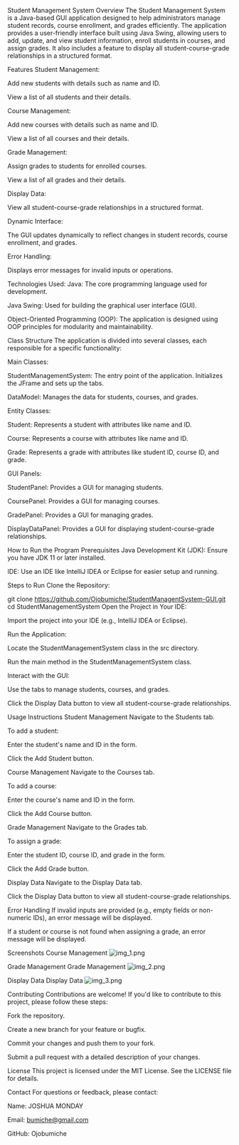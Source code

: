 <i class="UOPeople-Logo.png"></i>
Student Management System
Overview
The Student Management System is a Java-based GUI application designed to help administrators manage student records, course enrollment, and grades efficiently. The application provides a user-friendly interface built using Java Swing, allowing users to add, update, and view student information, enroll students in courses, and assign grades. It also includes a feature to display all student-course-grade relationships in a structured format.

Features
Student Management:

Add new students with details such as name and ID.

View a list of all students and their details.

Course Management:

Add new courses with details such as name and ID.

View a list of all courses and their details.

Grade Management:

Assign grades to students for enrolled courses.

View a list of all grades and their details.

Display Data:

View all student-course-grade relationships in a structured format.

Dynamic Interface:

The GUI updates dynamically to reflect changes in student records, course enrollment, and grades.

Error Handling:

Displays error messages for invalid inputs or operations.

Technologies Used:
Java: The core programming language used for development.

Java Swing: Used for building the graphical user interface (GUI).

Object-Oriented Programming (OOP): The application is designed using OOP principles for modularity and maintainability.

Class Structure
The application is divided into several classes, each responsible for a specific functionality:

Main Classes:

StudentManagementSystem: The entry point of the application. Initializes the JFrame and sets up the tabs.

DataModel: Manages the data for students, courses, and grades.

Entity Classes:

Student: Represents a student with attributes like name and ID.

Course: Represents a course with attributes like name and ID.

Grade: Represents a grade with attributes like student ID, course ID, and grade.

GUI Panels:

StudentPanel: Provides a GUI for managing students.

CoursePanel: Provides a GUI for managing courses.

GradePanel: Provides a GUI for managing grades.

DisplayDataPanel: 
Provides a GUI for displaying student-course-grade relationships.

How to Run the Program
Prerequisites
Java Development Kit (JDK): 
Ensure you have JDK 11 or later installed.

IDE: Use an IDE like IntelliJ IDEA or Eclipse for easier setup and running.

Steps to Run
Clone the Repository:

git clone https://github.com/Ojobumiche/StudentManagentSystem-GUI.git
cd StudentManagementSystem
Open the Project in Your IDE:

Import the project into your IDE (e.g., IntelliJ IDEA or Eclipse).

Run the Application:

Locate the StudentManagementSystem class in the src directory.

Run the main method in the StudentManagementSystem class.

Interact with the GUI:

Use the tabs to manage students, courses, and grades.

Click the Display Data button to view all student-course-grade relationships.

Usage Instructions
Student Management
Navigate to the Students tab.

To add a student:

Enter the student's name and ID in the form.

Click the Add Student button.

Course Management
Navigate to the Courses tab.

To add a course:

Enter the course's name and ID in the form.

Click the Add Course button.

Grade Management
Navigate to the Grades tab.

To assign a grade:

Enter the student ID, course ID, and grade in the form.

Click the Add Grade button.

Display Data
Navigate to the Display Data tab.

Click the Display Data button to view all student-course-grade relationships.

Error Handling
If invalid inputs are provided (e.g., empty fields or non-numeric IDs), an error message will be displayed.

If a student or course is not found when assigning a grade, an error message will be displayed.

Screenshots
Course Management
<img alt="img_1.png" src="img_1.png"/>

Grade Management
Grade Management
<img alt="img_2.png" src="img_2.png"/>

Display Data
Display Data
<img alt="img_3.png" src="img_3.png"/>

Contributing
Contributions are welcome! If you'd like to contribute to this project, please follow these steps:

Fork the repository.

Create a new branch for your feature or bugfix.

Commit your changes and push them to your fork.

Submit a pull request with a detailed description of your changes.

License
This project is licensed under the MIT License. See the LICENSE file for details.

Contact
For questions or feedback, please contact:

Name: JOSHUA MONDAY

Email: bumiche@gmail.com

GitHub: Ojobumiche